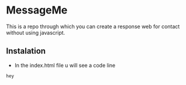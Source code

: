 # MessageMe
This is a repo through which you can create a response web for contact without using javascript.

## Instalation
- In the index.html file u will see a code line

```html
hey
````
